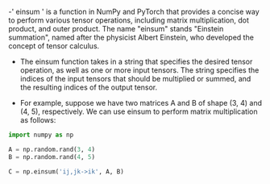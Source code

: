 -' einsum ' is a function in NumPy and PyTorch that provides a concise way to perform various tensor operations, including matrix multiplication, dot product, and 
  outer product. The name "einsum" stands "Einstein summation", named after the physicist Albert Einstein, who developed the concept of tensor calculus.

- The einsum function takes in a string that specifies the desired tensor operation, as well as one or more input tensors. The string specifies the indices of the
  input tensors that should be multiplied or summed, and the resulting indices of the output tensor.

- For example, suppose we have two matrices A and B of shape (3, 4) and (4, 5), respectively. We can use einsum to perform matrix multiplication as follows:

```python
import numpy as np

A = np.random.rand(3, 4)
B = np.random.rand(4, 5)

C = np.einsum('ij,jk->ik', A, B)
```
